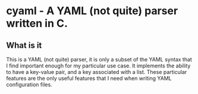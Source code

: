 # cyaml - A YAML (not quite) parser written in C.

## What is it
This is a YAML (not quite) parser, it is only a subset of the YAML
syntax that I find important enough for my particular use case. It
implements the ability to have a key-value pair, and a key associated
with a list. These particular features are the only useful features that
I need when writing YAML configuration files.






